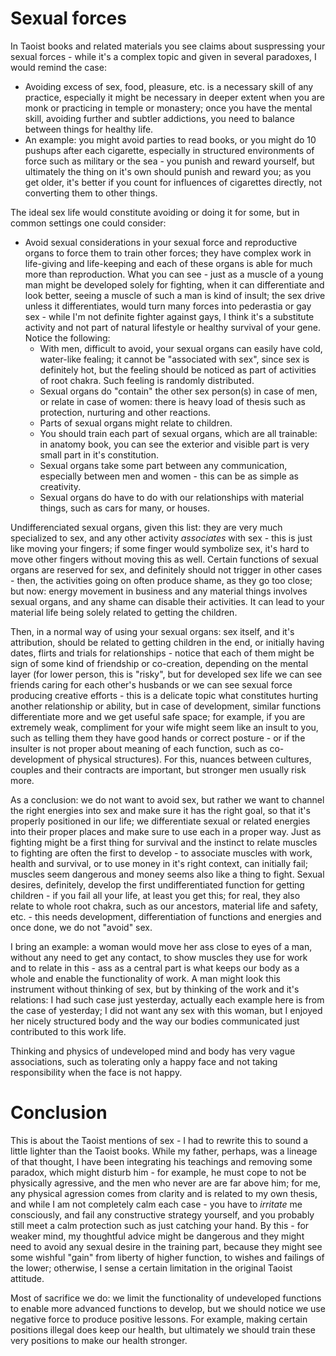 # Sexual forces

In Taoist books and related materials you see claims about suspressing your sexual forces - while it's a complex topic and given in several paradoxes, I would remind the case:
- Avoiding excess of sex, food, pleasure, etc. is a necessary skill of any practice, especially it might be necessary in deeper extent when you are monk or practicing in temple or monastery; once you have the mental skill, avoiding further and subtler addictions, you need to balance between things for healthy life.
- An example: you might avoid parties to read books, or you might do 10 pushups after each cigarette, especially in structured environments of force such as military or the sea - you punish and reward yourself, but ultimately the thing on it's own should punish and reward you; as you get older, it's better if you count for influences of cigarettes directly, not converting them to other things.

The ideal sex life would constitute avoiding or doing it for some, but in common settings one could consider:
- Avoid sexual considerations in your sexual force and reproductive organs to force them to train other forces; they have complex work in life-giving and life-keeping and each of these organs is able for much more than reproduction. What you can see - just as a muscle of a young man might be developed solely for fighting, when it can differentiate and look better, seeing a muscle of such a man is kind of insult; the sex drive unless it differentiates, would turn many forces into pederastia or gay sex - while I'm not definite fighter against gays, I think it's a substitute activity and not part of natural lifestyle or healthy survival of your gene. Notice the following:
  - With men, difficult to avoid, your sexual organs can easily have cold, water-like fealing; it cannot be "associated with sex", since sex is definitely hot, but the feeling should be noticed as part of activities of root chakra. Such feeling is randomly distributed.
  - Sexual organs do "contain" the other sex person(s) in case of men, or relate in case of women: there is heavy load of thesis such as protection, nurturing and other reactions.
  - Parts of sexual organs might relate to children.
  - You should train each part of sexual organs, which are all trainable: in anatomy book, you can see the exterior and visible part is very small part in it's constitution.
  - Sexual organs take some part between any communication, especially between men and women - this can be as simple as creativity.
  - Sexual organs do have to do with our relationships with material things, such as cars for many, or houses.

Undifferenciated sexual organs, given this list: they are very much specialized to sex, and any other activity _associates_ with sex - this is just like moving your fingers; if some finger would symbolize sex, it's hard to move other fingers without moving this as well. Certain functions of sexual organs are reserved for sex, and definitely should not trigger in other cases - then, the activities going on often produce shame, as they go too close; but now: energy movement in business and any material things involves sexual organs, and any shame can disable their activities. It can lead to your material life being solely related to getting the children.

Then, in a normal way of using your sexual organs: sex itself, and it's attribution, should be related to getting children in the end, or initially having dates, flirts and trials for relationships - notice that each of them might be sign of some kind of friendship or co-creation, depending on the mental layer (for lower person, this is "risky", but for developed sex life we can see friends caring for each other's husbands or we can see sexual force producing creative efforts - this is a delicate topic what constitutes hurting another relationship or ability, but in case of development, similar functions differentiate more and we get useful safe space; for example, if you are extremely weak, compliment for your wife might seem like an insult to you, such as telling them they have good hands or correct posture - or if the insulter is not proper about meaning of each function, such as co-development of physical structures). For this, nuances between cultures, couples and their contracts are important, but stronger men usually risk more.

As a conclusion: we do not want to avoid sex, but rather we want to channel the right energies into sex and make sure it has the right goal, so that it's properly positioned in our life; we differentiate sexual or related energies into their proper places and make sure to use each in a proper way. Just as fighting might be a first thing for survival and the instinct to relate muscles to fighting are often the first to develop - to associate muscles with work, health and survival, or to use money in it's right context, can initially fail; muscles seem dangerous and money seems also like a thing to fight. Sexual desires, definitely, develop the first undifferentiated function for getting children - if you fail all your life, at least you get this; for real, they also relate to whole root chakra, such as our ancestors, material life and safety, etc. - this needs development, differentiation of functions and energies and once done, we do not "avoid" sex.

I bring an example: a woman would move her ass close to eyes of a man, without any need to get any contact, to show muscles they use for work and to relate in this - ass as a central part is what keeps our body as a whole and enable the functionality of work. A man might look this instrument without thinking of sex, but by thinking of the work and it's relations: I had such case just yesterday, actually each example here is from the case of yesterday; I did not want any sex with this woman, but I enjoyed her nicely structured body and the way our bodies communicated just contributed to this work life.

Thinking and physics of undeveloped mind and body has very vague associations, such as tolerating only a happy face and not taking responsibility when the face is not happy.

# Conclusion

This is about the Taoist mentions of sex - I had to rewrite this to sound a little lighter than the Taoist books. While my father, perhaps, was a lineage of that thought, I have been integrating his teachings and removing some paradox, which might disturb him - for example, he must cope to not be physically agressive, and the men who never are are far above him; for me, any physical agression comes from clarity and is related to my own thesis, and while I am not completely calm each case - you have to _irritate_ me consciously, and fail any constructive strategy yourself, and you probably still meet a calm protection such as just catching your hand. By this - for weaker mind, my thoughtful advice might be dangerous and they might need to avoid any sexual desire in the training part, because they might see some wishful "gain" from liberty of higher function, to wishes and failings of the lower; otherwise, I sense a certain limitation in the original Taoist attitude.

Most of sacrifice we do: we limit the functionality of undeveloped functions to enable more advanced functions to develop, but we should notice we use negative force to produce positive lessons. For example, making certain positions illegal does keep our health, but ultimately we should train these very positions to make our health stronger.
